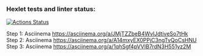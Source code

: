 ### Hexlet tests and linter status:
[![Actions Status](https://github.com/Legomegger/backend-project-lvl3/actions/workflows/hexlet-check.yml/badge.svg)](https://github.com/Legomegger/backend-project-lvl3/actions)

Step 1: Asciinema https://asciinema.org/a/JMjTZZbeB4WvlJdtiveSo7tHk
Step 2: Asciinema https://asciinema.org/a/A14mxyEX0PPjC3ngTvQoCsHNU
Step 3: Asciinema https://asciinema.org/a/1qhSgf4pVVIB7rdN3H551yz2M
